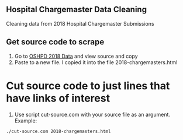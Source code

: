 ## Hospital Chargemaster Data Cleaning
Cleaning data from 2018 Hospital Chargemaster Submissions

## Get source code to scrape
1. Go to [OSHPD 2018 Data](https://oshpd.ca.gov/data-and-reports/cost-transparency/hospital-chargemasters/2018-chargemasters/) and view source and copy
1. Paste to a new file. I copied it into the file 2018-chargemasters.html

# Cut source code to just lines that have links of interest
1. Use script cut-source.com with your source file as an argument. Example:
```sh
./cut-source.com 2018-chargemasters.html
```
